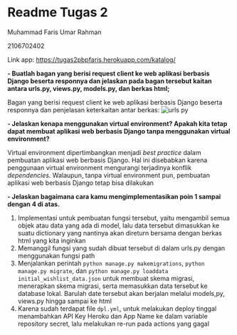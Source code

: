 # Readme Tugas 2
Muhammad Faris Umar Rahman

2106702402

Link app:
https://tugas2pbpfaris.herokuapp.com/katalog/

**- Buatlah bagan yang berisi request client ke web aplikasi berbasis Django beserta responnya dan jelaskan pada bagan tersebut kaitan antara urls.py, views.py, models.py, dan berkas html;**

Bagan yang berisi request client ke web aplikasi berbasis Django beserta responnya dan penjelasan keterkaitan antar berkas:
![urls py](https://user-images.githubusercontent.com/92006646/190192358-903607aa-8321-404c-bb1d-6fd8f6cccb83.jpg)

**- Jelaskan kenapa menggunakan virtual environment? Apakah kita tetap dapat membuat aplikasi web berbasis Django tanpa menggunakan virtual environment?**

Virtual environment dipertimbangkan menjadi _best practice_ dalam pembuatan aplikasi web berbasis Django. Hal ini disebabkan karena penggunaan virtual environment mengurangi terjadinya konflik _dependencies_. Walaupun, tanpa virtual environment pun, pembuatan aplikasi web berbasis Django tetap bisa dilakukan

**- Jelaskan bagaimana cara kamu mengimplementasikan poin 1 sampai dengan 4 di atas.**
1. Implementasi untuk pembuatan fungsi tersebut, yaitu mengambil semua objek atau data yang ada di model, lalu data tersebut dimasukkan ke suatu dictionary yang nantinya akan direturn bersama dengan berkas html yang kita inginkan
2. Memanggil fungsi yang sudah dibuat tersebut di dalam urls.py dengan menggunakan fungsi path
3. Menjalankan perintah `python manage.py makemigrations`, `python manage.py migrate`, dan `python manage.py loaddata initial_wishlist_data.json` untuk membuat skema migrasi, menerapkan skema migrasi, serta memasukkan data tersebut ke database lokal. Barulah date tersebut akan berjalan melalui models,py, views.py hingga sampai ke html
4. Karena sudah terdapat file `dpl.yml`, untuk melakukan deploy tinggal menambahkan API Key Heroku dan App Name ke dalam variable repository secret, lalu melakukan re-run pada actions yang gagal
